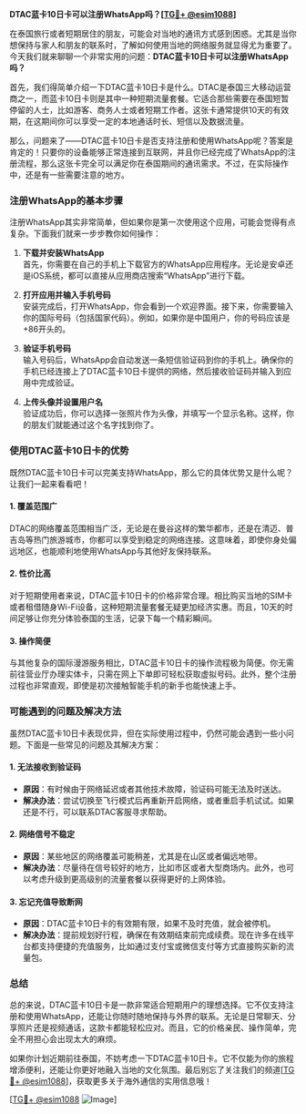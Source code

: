 **DTAC蓝卡10日卡可以注册WhatsApp吗？[[TG💪+ @esim1088](https://t.me/s/esim1088)]**

在泰国旅行或者短期居住的朋友，可能会对当地的通讯方式感到困惑。尤其是当你想保持与家人和朋友的联系时，了解如何使用当地的网络服务就显得尤为重要了。今天我们就来聊聊一个非常实用的问题：**DTAC蓝卡10日卡可以注册WhatsApp吗？**

首先，我们得简单介绍一下DTAC蓝卡10日卡是什么。DTAC是泰国三大移动运营商之一，而蓝卡10日卡则是其中一种短期流量套餐。它适合那些需要在泰国短暂停留的人士，比如游客、商务人士或者短期工作者。这张卡通常提供10天的有效期，在这期间你可以享受一定的本地通话时长、短信以及数据流量。

那么，问题来了——DTAC蓝卡10日卡是否支持注册和使用WhatsApp呢？答案是肯定的！只要你的设备能够正常连接到互联网，并且你已经完成了WhatsApp的注册流程，那么这张卡完全可以满足你在泰国期间的通讯需求。不过，在实际操作中，还是有一些需要注意的地方。

### 注册WhatsApp的基本步骤

注册WhatsApp其实非常简单，但如果你是第一次使用这个应用，可能会觉得有点复杂。下面我们就来一步步教你如何操作：

1. **下载并安装WhatsApp**  
   首先，你需要在自己的手机上下载官方的WhatsApp应用程序。无论是安卓还是iOS系统，都可以直接从应用商店搜索“WhatsApp”进行下载。

2. **打开应用并输入手机号码**  
   安装完成后，打开WhatsApp，你会看到一个欢迎界面。接下来，你需要输入你的国际号码（包括国家代码）。例如，如果你是中国用户，你的号码应该是+86开头的。

3. **验证手机号码**  
   输入号码后，WhatsApp会自动发送一条短信验证码到你的手机上。确保你的手机已经连接上了DTAC蓝卡10日卡提供的网络，然后接收验证码并输入到应用中完成验证。

4. **上传头像并设置用户名**  
   验证成功后，你可以选择一张照片作为头像，并填写一个显示名称。这样，你的朋友们就能通过这个名字找到你了。

### 使用DTAC蓝卡10日卡的优势

既然DTAC蓝卡10日卡可以完美支持WhatsApp，那么它的具体优势又是什么呢？让我们一起来看看吧！

#### 1. **覆盖范围广**
DTAC的网络覆盖范围相当广泛，无论是在曼谷这样的繁华都市，还是在清迈、普吉岛等热门旅游城市，你都可以享受到稳定的网络连接。这意味着，即使你身处偏远地区，也能顺利地使用WhatsApp与其他好友保持联系。

#### 2. **性价比高**
对于短期使用者来说，DTAC蓝卡10日卡的价格非常合理。相比购买当地的SIM卡或者租借随身Wi-Fi设备，这种短期流量套餐无疑更加经济实惠。而且，10天的时间足够让你充分体验泰国的生活，记录下每一个精彩瞬间。

#### 3. **操作简便**
与其他复杂的国际漫游服务相比，DTAC蓝卡10日卡的操作流程极为简便。你无需前往营业厅办理实体卡，只需在网上下单即可轻松获取虚拟号码。此外，整个注册过程也非常直观，即使是初次接触智能手机的新手也能快速上手。

### 可能遇到的问题及解决方法

虽然DTAC蓝卡10日卡表现优异，但在实际使用过程中，仍然可能会遇到一些小问题。下面是一些常见的问题及其解决方案：

#### 1. **无法接收到验证码**
   - **原因**：有时候由于网络延迟或者其他技术故障，验证码可能无法及时送达。
   - **解决办法**：尝试切换至飞行模式后再重新开启网络，或者重启手机试试。如果还是不行，可以联系DTAC客服寻求帮助。

#### 2. **网络信号不稳定**
   - **原因**：某些地区的网络覆盖可能稍差，尤其是在山区或者偏远地带。
   - **解决办法**：尽量待在信号较好的地方，比如市区或者大型商场内。此外，也可以考虑升级到更高级别的流量套餐以获得更好的上网体验。

#### 3. **忘记充值导致断网**
   - **原因**：DTAC蓝卡10日卡的有效期有限，如果不及时充值，就会被停机。
   - **解决办法**：提前规划好行程，确保在有效期结束前完成续费。现在许多在线平台都支持便捷的充值服务，比如通过支付宝或微信支付等方式直接购买新的流量包。

### 总结

总的来说，DTAC蓝卡10日卡是一款非常适合短期用户的理想选择。它不仅支持注册和使用WhatsApp，还能让你随时随地保持与外界的联系。无论是日常聊天、分享照片还是视频通话，这款卡都能轻松应对。而且，它的价格亲民、操作简单，完全不用担心会出现太大的麻烦。

如果你计划近期前往泰国，不妨考虑一下DTAC蓝卡10日卡。它不仅能为你的旅程增添便利，还能让你更好地融入当地的文化氛围。最后别忘了关注我们的频道[[TG💪+ @esim1088](https://t.me/s/esim1088)]，获取更多关于海外通信的实用信息哦！

[[TG💪+ @esim1088](https://t.me/s/esim1088) ![Image](https://i.postimg.cc/4NQfJmqS/Snipaste-2025-05-13-00-14-12.png)]
